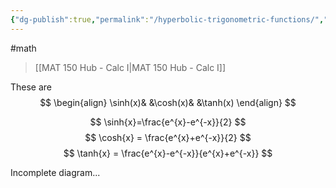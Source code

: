 ```yaml
---
{"dg-publish":true,"permalink":"/hyperbolic-trigonometric-functions/","dgHomeLink":true,"dgPassFrontmatter":false,"dgShowLocalGraph":true}
---
```


#math 
>[[MAT 150 Hub - Calc I|MAT 150 Hub - Calc I]]

These are
$$
\begin{align}
\sinh(x)& &\cosh(x)& &\tanh(x)
\end{align}
$$

$$
\sinh{x}=\frac{e^{x}-e^{-x}}{2}
$$
$$
\cosh{x} = \frac{e^{x}+e^{-x}}{2}
$$
$$
\tanh{x} = \frac{e^{x}-e^{-x}}{e^{x}+e^{-x}}
$$

Incomplete diagram...
<style>
.container {font-family: sans-serif; text-align: center;}
.button-wrapper button {z-index: 1;height: 40px; width: 100px; margin: 10px;padding: 5px;}
.excalidraw .App-menu_top .buttonList { display: flex;}
.excalidraw-wrapper { height: 800px; margin: 50px; position: relative;}
:root[dir="ltr"] .excalidraw .layer-ui__wrapper .zen-mode-transition.App-menu_bottom--transition-left {transform: none;}
</style><script src="https://unpkg.com/react@17/umd/react.production.min.js"></script><script src="https://unpkg.com/react-dom@17/umd/react-dom.production.min.js"></script><script type="text/javascript" src="https://unpkg.com/@excalidraw/excalidraw@0.12.0/dist/excalidraw.production.min.js"></script><div id="Hyperbolic_Trigonometric_Functions_2022-09-26_1117.43.excalidraw.md1"></div><script>(function(){const InitialData={"type":"excalidraw","version":2,"source":"https://excalidraw.com","elements":[{"id":"AScnsZTmGhxSiRUYPvMGH","type":"freedraw","x":-28.600006103515625,"y":-342.6999969482422,"width":16.79998779296875,"height":34.399993896484375,"angle":0,"strokeColor":"#000000","backgroundColor":"transparent","fillStyle":"hachure","strokeWidth":0.5,"strokeStyle":"solid","roughness":1,"opacity":100,"groupIds":[],"strokeSharpness":"round","seed":602721247,"version":14,"versionNonce":1429374161,"isDeleted":false,"boundElements":null,"updated":1664216284524,"link":null,"locked":false,"points":[[0,0],[-0.79998779296875,0],[-1.5999755859375,0.8000030517578125],[1.600006103515625,9.600006103515625],[7.20001220703125,12],[10.4000244140625,3.1999969482421875],[12.800018310546875,-2.399993896484375],[12.800018310546875,-3.1999969482421875],[12.800018310546875,-2.399993896484375],[15.20001220703125,26.399993896484375],[5.600006103515625,31.199996948242188],[0.800018310546875,20],[0.800018310546875,20]],"pressures":[0.2431640625,0.2431640625,0.3740234375,0.763671875,0.9052734375,0.9248046875,0.7294921875,0.6982421875,0.7001953125,1,1,0.3564453125,0],"simulatePressure":false,"lastCommittedPoint":[0.800018310546875,20]},{"id":"LwM193jVQ2kctCQJTEWFX","type":"freedraw","x":-7.79998779296875,"y":-356.3000030517578,"width":14.399993896484375,"height":18.399993896484375,"angle":0,"strokeColor":"#000000","backgroundColor":"transparent","fillStyle":"hachure","strokeWidth":0.5,"strokeStyle":"solid","roughness":1,"opacity":100,"groupIds":[],"strokeSharpness":"round","seed":817999039,"version":15,"versionNonce":1961249183,"isDeleted":false,"boundElements":null,"updated":1664216287622,"link":null,"locked":false,"points":[[0,0],[-1.600006103515625,-1.5999908447265625],[-0.800018310546875,-4],[1.600006103515625,-4.79998779296875],[8,-5.5999908447265625],[12,3.20001220703125],[7.199981689453125,8.800003051757812],[0,10.400009155273438],[0,4.8000030517578125],[11.199981689453125,6.4000091552734375],[12,12],[12,12.800003051757812],[12.79998779296875,12.800003051757812],[12.79998779296875,12.800003051757812]],"pressures":[0.2431640625,0.3974609375,0.564453125,0.59375,0.6123046875,0.7060546875,0.6572265625,0.599609375,0.6650390625,1,1,0.736328125,0.1376953125,0],"simulatePressure":false,"lastCommittedPoint":[12.79998779296875,12.800003051757812]},{"id":"7U_WZK-2cbDnib-yFV8us","type":"freedraw","x":7.399993896484375,"y":-333.09999084472656,"width":19.20001220703125,"height":2.4000091552734375,"angle":0,"strokeColor":"#000000","backgroundColor":"transparent","fillStyle":"hachure","strokeWidth":0.5,"strokeStyle":"solid","roughness":1,"opacity":100,"groupIds":[],"strokeSharpness":"round","seed":1790174161,"version":6,"versionNonce":165059071,"isDeleted":false,"boundElements":null,"updated":1664216288163,"link":null,"locked":false,"points":[[0,0],[1.600006103515625,-0.8000030517578125],[19.20001220703125,-1.600006103515625],[16.800018310546875,-2.4000091552734375],[16.800018310546875,-2.4000091552734375]],"pressures":[0.2431640625,0.84375,0.943359375,0.13671875,0],"simulatePressure":false,"lastCommittedPoint":[16.800018310546875,-2.4000091552734375]},{"id":"CSKmJLLBpGThfaZSlR5O-","type":"freedraw","x":16.20001220703125,"y":-344.3000030517578,"width":2.399993896484375,"height":20,"angle":0,"strokeColor":"#000000","backgroundColor":"transparent","fillStyle":"hachure","strokeWidth":0.5,"strokeStyle":"solid","roughness":1,"opacity":100,"groupIds":[],"strokeSharpness":"round","seed":402082161,"version":6,"versionNonce":480265823,"isDeleted":false,"boundElements":null,"updated":1664216288383,"link":null,"locked":false,"points":[[0,0],[0,-0.79998779296875],[0,1.600006103515625],[2.399993896484375,19.20001220703125],[2.399993896484375,19.20001220703125]],"pressures":[0.2431640625,0.3857421875,0.78515625,0.2890625,0],"simulatePressure":false,"lastCommittedPoint":[2.399993896484375,19.20001220703125]},{"id":"L2KEI9YBS4MYwQ2ZbGMsE","type":"freedraw","x":32.20001220703125,"y":-320.3000030517578,"width":18.399993896484375,"height":18.399993896484375,"angle":0,"strokeColor":"#000000","backgroundColor":"transparent","fillStyle":"hachure","strokeWidth":0.5,"strokeStyle":"solid","roughness":1,"opacity":100,"groupIds":[],"strokeSharpness":"round","seed":825561873,"version":9,"versionNonce":1876853393,"isDeleted":false,"boundElements":null,"updated":1664216288842,"link":null,"locked":false,"points":[[0,0],[0.79998779296875,0],[1.600006103515625,-0.79998779296875],[10.399993896484375,-13.599990844726562],[15.199981689453125,-16.79998779296875],[17.600006103515625,-17.599990844726562],[18.399993896484375,-18.399993896484375],[18.399993896484375,-18.399993896484375]],"pressures":[0.2431640625,0.2119140625,1,1,1,0.638671875,0.2490234375,0],"simulatePressure":false,"lastCommittedPoint":[18.399993896484375,-18.399993896484375]},{"id":"FzSqfqTOn21GErO6ebdtc","type":"freedraw","x":37.800018310546875,"y":-339.5,"width":9.600006103515625,"height":19.199996948242188,"angle":0,"strokeColor":"#000000","backgroundColor":"transparent","fillStyle":"hachure","strokeWidth":0.5,"strokeStyle":"solid","roughness":1,"opacity":100,"groupIds":[],"strokeSharpness":"round","seed":1697475327,"version":6,"versionNonce":468541489,"isDeleted":false,"boundElements":null,"updated":1664216289151,"link":null,"locked":false,"points":[[0,0],[-2.4000244140625,0],[3.199981689453125,11.199996948242188],[7.199981689453125,19.199996948242188],[7.199981689453125,19.199996948242188]],"pressures":[0.2431640625,0.619140625,1,0.279296875,0],"simulatePressure":false,"lastCommittedPoint":[7.199981689453125,19.199996948242188]},{"id":"vNMGy1wUPFWJdY6huh94Y","type":"freedraw","x":49,"y":-354.6999969482422,"width":20,"height":14.400009155273438,"angle":0,"strokeColor":"#000000","backgroundColor":"transparent","fillStyle":"hachure","strokeWidth":0.5,"strokeStyle":"solid","roughness":1,"opacity":100,"groupIds":[],"strokeSharpness":"round","seed":1815918431,"version":12,"versionNonce":2147338097,"isDeleted":false,"boundElements":null,"updated":1664216289781,"link":null,"locked":false,"points":[[0,0],[0,-0.8000030517578125],[6.399993896484375,-0.8000030517578125],[12.800018310546875,0],[14.399993896484375,8.800003051757812],[8.800018310546875,13.600006103515625],[10.399993896484375,4],[14.399993896484375,4.8000030517578125],[18.399993896484375,11.199996948242188],[20,13.600006103515625],[20,13.600006103515625]],"pressures":[0.2431640625,0.486328125,0.857421875,0.8916015625,0.6337890625,0.5458984375,0.86328125,1,0.958984375,0.734375,0],"simulatePressure":false,"lastCommittedPoint":[20,13.600006103515625]},{"id":"NnIkAcxAAM9wykmCWAvlS","type":"freedraw","x":72.20001220703125,"y":-329.09999084472656,"width":18.399993896484375,"height":0.79998779296875,"angle":0,"strokeColor":"#000000","backgroundColor":"transparent","fillStyle":"hachure","strokeWidth":0.5,"strokeStyle":"solid","roughness":1,"opacity":100,"groupIds":[],"strokeSharpness":"round","seed":1564042271,"version":6,"versionNonce":1336168721,"isDeleted":false,"boundElements":null,"updated":1664216292046,"link":null,"locked":false,"points":[[0,0],[11.199981689453125,0.79998779296875],[18.399993896484375,0.79998779296875],[16.79998779296875,0.79998779296875],[16.79998779296875,0.79998779296875]],"pressures":[0.2431640625,0.904296875,0.705078125,0.021484375,0],"simulatePressure":false,"lastCommittedPoint":[16.79998779296875,0.79998779296875]},{"id":"k0eYPRL9ojM7ivczokxjt","type":"freedraw","x":73.80001831054688,"y":-316.3000030517578,"width":19.199981689453125,"height":0.79998779296875,"angle":0,"strokeColor":"#000000","backgroundColor":"transparent","fillStyle":"hachure","strokeWidth":0.5,"strokeStyle":"solid","roughness":1,"opacity":100,"groupIds":[],"strokeSharpness":"round","seed":676447359,"version":8,"versionNonce":364822673,"isDeleted":false,"boundElements":null,"updated":1664216292371,"link":null,"locked":false,"points":[[0,0],[0,-0.79998779296875],[14.399993896484375,-0.79998779296875],[16.79998779296875,-0.79998779296875],[18.399993896484375,-0.79998779296875],[19.199981689453125,-0.79998779296875],[19.199981689453125,-0.79998779296875]],"pressures":[0.2431640625,0.2431640625,1,0.587890625,0.34765625,0.1044921875,0],"simulatePressure":false,"lastCommittedPoint":[19.199981689453125,-0.79998779296875]},{"id":"mUJkrUhdgMYiLkDv4QPtD","type":"freedraw","x":123.39999389648438,"y":-344.3000030517578,"width":4,"height":32.80000305175781,"angle":0,"strokeColor":"#000000","backgroundColor":"transparent","fillStyle":"hachure","strokeWidth":0.5,"strokeStyle":"solid","roughness":1,"opacity":100,"groupIds":[],"strokeSharpness":"round","seed":989334783,"version":8,"versionNonce":2036690961,"isDeleted":false,"boundElements":null,"updated":1664216292677,"link":null,"locked":false,"points":[[0,0],[-2.399993896484375,0],[-3.199981689453125,0.8000030517578125],[-4,19.20001220703125],[-4,29.600006103515625],[-4,32.80000305175781],[-4,32.80000305175781]],"pressures":[0.2431640625,0.5830078125,0.8173828125,1,1,0.5361328125,0],"simulatePressure":false,"lastCommittedPoint":[-4,32.80000305175781]},{"id":"fZtlrWSf2Yxk9nkptFUdc","type":"freedraw","x":7.399993896484375,"y":-79.5,"width":170.4000244140625,"height":188.80001831054688,"angle":0,"strokeColor":"#000000","backgroundColor":"transparent","fillStyle":"hachure","strokeWidth":0.5,"strokeStyle":"solid","roughness":1,"opacity":100,"groupIds":[],"strokeSharpness":"round","seed":1307972991,"version":39,"versionNonce":1137202143,"isDeleted":false,"boundElements":null,"updated":1664216295417,"link":null,"locked":false,"points":[[0,0],[0,2.399993896484375],[-1.5999755859375,5.600006103515625],[-12,6.399993896484375],[-27.199981689453125,0.800018310546875],[-34.399993896484375,-3.199981689453125],[-44,-10.399993896484375],[-60,-33.600006103515625],[-68,-52.79998779296875],[-72,-95.19998168945312],[-63.199981689453125,-123.19998168945312],[-44,-150.39999389648438],[-42.399993896484375,-152],[-23.199981689453125,-166.39999389648438],[2.4000244140625,-174.39999389648438],[27.20001220703125,-177.60000610351562],[35.20001220703125,-177.60000610351562],[57.600006103515625,-174.39999389648438],[64,-171.19998168945312],[68.80001831054688,-168],[77.60000610351562,-160],[86.4000244140625,-148.79998779296875],[94.4000244140625,-126.39999389648438],[96,-117.60000610351562],[98.4000244140625,-93.60000610351562],[96,-76.79998779296875],[92,-48.79998779296875],[88,-37.600006103515625],[72.80001831054688,-8.79998779296875],[68,-4.79998779296875],[58.4000244140625,0.800018310546875],[51.20001220703125,4],[19.20001220703125,11.20001220703125],[8.800018310546875,11.20001220703125],[-3.199981689453125,11.20001220703125],[-28.79998779296875,6.399993896484375],[-37.5999755859375,-4],[-37.5999755859375,-4]],"pressures":[0.2431640625,0.1171875,0.4052734375,0.94140625,1,1,1,1,1,1,1,1,1,1,1,1,1,1,1,1,1,1,1,1,1,1,0.9287109375,1,0.9853515625,1,1,1,1,1,1,1,0.505859375,0],"simulatePressure":false,"lastCommittedPoint":[-37.5999755859375,-4]},{"id":"7S3TzYF2DgMDTb1ds28mO","type":"freedraw","x":19.399993896484375,"y":-271.5,"width":19.199981689453125,"height":236.00003051757812,"angle":0,"strokeColor":"#000000","backgroundColor":"transparent","fillStyle":"hachure","strokeWidth":0.5,"strokeStyle":"solid","roughness":1,"opacity":100,"groupIds":[],"strokeSharpness":"round","seed":2055118225,"version":14,"versionNonce":1818637503,"isDeleted":false,"boundElements":null,"updated":1664216299303,"link":null,"locked":false,"points":[[0,0],[-1.5999755859375,-2.399993896484375],[-1.5999755859375,-1.600006103515625],[2.4000244140625,14.399993896484375],[3.20001220703125,53.600006103515625],[6.4000244140625,109.60000610351562],[8,147.20001220703125],[11.20001220703125,186.39999389648438],[12.800018310546875,216],[13.600006103515625,218.39999389648438],[16.800018310546875,228.80001831054688],[17.600006103515625,233.60003662109375],[17.600006103515625,233.60003662109375]],"pressures":[0.2431640625,0.4130859375,0.4736328125,0.9921875,1,1,1,1,0.9072265625,0.875,0.3984375,0.1484375,0],"simulatePressure":false,"lastCommittedPoint":[17.600006103515625,233.60003662109375]},{"id":"CEeaULSjTdgOQ3GSOyOWC","type":"freedraw","x":-113.39999389648438,"y":-157.89999389648438,"width":296.8000183105469,"height":16,"angle":0,"strokeColor":"#000000","backgroundColor":"transparent","fillStyle":"hachure","strokeWidth":0.5,"strokeStyle":"solid","roughness":1,"opacity":100,"groupIds":[],"strokeSharpness":"round","seed":466860721,"version":15,"versionNonce":916642769,"isDeleted":false,"boundElements":null,"updated":1664216300498,"link":null,"locked":false,"points":[[0,0],[-4.79998779296875,-0.79998779296875],[8.79998779296875,-0.79998779296875],[52.79998779296875,0],[114.39999389648438,-4],[160.79998779296875,-0.79998779296875],[191.20001220703125,3.20001220703125],[208,4.79998779296875],[232.79998779296875,7.20001220703125],[263.1999816894531,10.399993896484375],[285.6000061035156,12],[290.3999938964844,12],[292.0000305175781,11.20001220703125],[292.0000305175781,11.20001220703125]],"pressures":[0.2431640625,0.5439453125,0.7119140625,0.8154296875,0.83984375,1,1,1,1,1,1,1,0.8203125,0],"simulatePressure":false,"lastCommittedPoint":[292.0000305175781,11.20001220703125]},{"id":"91RW2-EW7HQEl9_786rVt","type":"freedraw","x":24.20001220703125,"y":-169.10000610351562,"width":55.20001220703125,"height":84.80001831054688,"angle":0,"strokeColor":"#000000","backgroundColor":"transparent","fillStyle":"hachure","strokeWidth":0.5,"strokeStyle":"solid","roughness":1,"opacity":100,"groupIds":[],"strokeSharpness":"round","seed":510019007,"version":27,"versionNonce":1409040223,"isDeleted":false,"boundElements":null,"updated":1664216304020,"link":null,"locked":false,"points":[[0,0],[0,-0.79998779296875],[8.79998779296875,-16.79998779296875],[28,-48],[36,-61.5999755859375],[38.399993896484375,-67.19998168945312],[40,-71.19998168945312],[41.600006103515625,-73.5999755859375],[43.199981689453125,-74.39999389648438],[44,-74.39999389648438],[44.79998779296875,-74.39999389648438],[46.399993896484375,-71.19998168945312],[50.399993896484375,-40.79998779296875],[52.79998779296875,-7.199981689453125],[52.79998779296875,2.4000244140625],[54.399993896484375,8.800018310546875],[54.399993896484375,10.4000244140625],[52,9.600006103515625],[32.79998779296875,10.4000244140625],[21.600006103515625,10.4000244140625],[11.199981689453125,10.4000244140625],[6.399993896484375,9.600006103515625],[2.399993896484375,8.800018310546875],[0,8.800018310546875],[-0.800018310546875,10.4000244140625],[-0.800018310546875,10.4000244140625]],"pressures":[0.2431640625,0.9375,1,0.994140625,0.9404296875,0.93359375,0.8623046875,0.736328125,0.595703125,0.6337890625,0.623046875,0.708984375,0.736328125,0.6982421875,0.634765625,0.5849609375,0.5693359375,0.9091796875,1,1,1,0.9580078125,0.7900390625,0.494140625,0.1904296875,0],"simulatePressure":false,"lastCommittedPoint":[-0.800018310546875,10.4000244140625]},{"id":"8Wf_FQGZ_gPzXTbT6Zeqw","type":"freedraw","x":53.800018310546875,"y":-153.89999389648438,"width":20.79998779296875,"height":31.199981689453125,"angle":0,"strokeColor":"#000000","backgroundColor":"transparent","fillStyle":"hachure","strokeWidth":0.5,"strokeStyle":"solid","roughness":1,"opacity":100,"groupIds":[],"strokeSharpness":"round","seed":678504977,"version":14,"versionNonce":366874687,"isDeleted":false,"boundElements":null,"updated":1664216304759,"link":null,"locked":false,"points":[[0,0],[0,0.79998779296875],[0.79998779296875,-4.79998779296875],[0.79998779296875,-5.600006103515625],[0.79998779296875,-18.399993896484375],[0.79998779296875,-29.600006103515625],[0.79998779296875,-30.399993896484375],[0.79998779296875,-29.600006103515625],[1.5999755859375,-28],[5.5999755859375,-27.20001220703125],[14.399993896484375,-28],[20.79998779296875,-28],[20.79998779296875,-28]],"pressures":[0.2431640625,0.2431640625,0.5712890625,0.6376953125,0.8837890625,0.935546875,0.9677734375,0.880859375,0.7607421875,0.83203125,1,0.130859375,0],"simulatePressure":false,"lastCommittedPoint":[20.79998779296875,-28]},{"id":"g5zKPCrnT1lOGBGOkGXSA","type":"freedraw","x":97.80001831054688,"y":-219.5,"width":9.600006103515625,"height":25.600006103515625,"angle":0,"strokeColor":"#000000","backgroundColor":"transparent","fillStyle":"hachure","strokeWidth":0.5,"strokeStyle":"solid","roughness":1,"opacity":100,"groupIds":[],"strokeSharpness":"round","seed":1257854769,"version":15,"versionNonce":1645054033,"isDeleted":false,"boundElements":null,"updated":1664216306824,"link":null,"locked":false,"points":[[0,0],[0,-1.600006103515625],[-2.4000244140625,-4],[-4,-4],[-8.800018310546875,-0.79998779296875],[-9.600006103515625,1.600006103515625],[-8,4.800018310546875],[-6.4000244140625,5.600006103515625],[-4,7.20001220703125],[-0.800018310546875,11.20001220703125],[-1.600006103515625,15.20001220703125],[-4.800018310546875,18.399993896484375],[-8.800018310546875,21.600006103515625],[-8.800018310546875,21.600006103515625]],"pressures":[0.2431640625,0.2431640625,0.384765625,0.47265625,0.658203125,0.5458984375,0.48828125,0.5078125,0.548828125,0.7275390625,0.84375,0.7001953125,0.021484375,0],"simulatePressure":false,"lastCommittedPoint":[-8.800018310546875,21.600006103515625]},{"id":"9IJU7mWKO1Kweoa3dDBDr","type":"freedraw","x":105,"y":-210.69998168945312,"width":2.399993896484375,"height":9.5999755859375,"angle":0,"strokeColor":"#000000","backgroundColor":"transparent","fillStyle":"hachure","strokeWidth":0.5,"strokeStyle":"solid","roughness":1,"opacity":100,"groupIds":[],"strokeSharpness":"round","seed":900374847,"version":5,"versionNonce":1920245119,"isDeleted":false,"boundElements":null,"updated":1664216307026,"link":null,"locked":false,"points":[[0,0],[1.600006103515625,6.399993896484375],[2.399993896484375,9.5999755859375],[2.399993896484375,9.5999755859375]],"pressures":[0.2431640625,0.5107421875,0.2373046875,0],"simulatePressure":false,"lastCommittedPoint":[2.399993896484375,9.5999755859375]},{"id":"7QaxNI3Qp3k7uamJIBg8w","type":"freedraw","x":105,"y":-224.29998779296875,"width":2.399993896484375,"height":7.199981689453125,"angle":0,"strokeColor":"#000000","backgroundColor":"transparent","fillStyle":"hachure","strokeWidth":0.5,"strokeStyle":"solid","roughness":1,"opacity":100,"groupIds":[],"strokeSharpness":"round","seed":315440625,"version":6,"versionNonce":1375926751,"isDeleted":false,"boundElements":null,"updated":1664216307181,"link":null,"locked":false,"points":[[0,0],[-2.399993896484375,-4],[0,3.199981689453125],[0,0]],"pressures":[0.2431640625,0.59765625,0.0478515625,0],"simulatePressure":false,"lastCommittedPoint":[0,3.199981689453125]},{"id":"plb2qCQVRPeHnFtiC81R-","type":"freedraw","x":114.60000610351562,"y":-206.69998168945312,"width":9.600006103515625,"height":9.600006103515625,"angle":0,"strokeColor":"#000000","backgroundColor":"transparent","fillStyle":"hachure","strokeWidth":0.5,"strokeStyle":"solid","roughness":1,"opacity":100,"groupIds":[],"strokeSharpness":"round","seed":2133415825,"version":12,"versionNonce":1930151583,"isDeleted":false,"boundElements":null,"updated":1664216307642,"link":null,"locked":false,"points":[[0,0],[-1.600006103515625,1.5999755859375],[-1.600006103515625,-0.800018310546875],[-1.600006103515625,-7.20001220703125],[-1.600006103515625,-4],[-0.79998779296875,1.5999755859375],[1.600006103515625,-3.20001220703125],[4,-4],[7.20001220703125,0],[8,2.399993896484375],[8,2.399993896484375]],"pressures":[0.2431640625,0.2021484375,0.6767578125,0.6884765625,0.43359375,0.759765625,0.6376953125,0.6220703125,0.8017578125,0.2451171875,0],"simulatePressure":false,"lastCommittedPoint":[8,2.399993896484375]},{"id":"UvWejC5FNwW1XRciMk_Pw","type":"freedraw","x":129,"y":-201.10000610351562,"width":5.60003662109375,"height":26.399993896484375,"angle":0,"strokeColor":"#000000","backgroundColor":"transparent","fillStyle":"hachure","strokeWidth":0.5,"strokeStyle":"solid","roughness":1,"opacity":100,"groupIds":[],"strokeSharpness":"round","seed":1768994513,"version":7,"versionNonce":1172372593,"isDeleted":false,"boundElements":null,"updated":1664216307872,"link":null,"locked":false,"points":[[0,0],[0,0.800018310546875],[0,-5.5999755859375],[1.60003662109375,-12],[5.60003662109375,-25.5999755859375],[5.60003662109375,-25.5999755859375]],"pressures":[0.2431640625,0.2646484375,0.7978515625,0.919921875,0.28515625,0],"simulatePressure":false,"lastCommittedPoint":[5.60003662109375,-25.5999755859375]},{"id":"fL4qvd_1nvwfdjqv7sgM9","type":"freedraw","x":127.4000244140625,"y":-218.69998168945312,"width":12,"height":22.399993896484375,"angle":0,"strokeColor":"#000000","backgroundColor":"transparent","fillStyle":"hachure","strokeWidth":0.5,"strokeStyle":"solid","roughness":1,"opacity":100,"groupIds":[],"strokeSharpness":"round","seed":1108344607,"version":6,"versionNonce":1324852753,"isDeleted":false,"boundElements":null,"updated":1664216308056,"link":null,"locked":false,"points":[[0,0],[0,0.79998779296875],[3.20001220703125,8],[12,22.399993896484375],[12,22.399993896484375]],"pressures":[0.2431640625,0.4482421875,0.9208984375,0.5322265625,0],"simulatePressure":false,"lastCommittedPoint":[12,22.399993896484375]},{"id":"81BIxYkrCbgH-5ekURJlt","type":"freedraw","x":49.800018310546875,"y":-152.29998779296875,"width":11.20001220703125,"height":15.199981689453125,"angle":0,"strokeColor":"#000000","backgroundColor":"transparent","fillStyle":"hachure","strokeWidth":0.5,"strokeStyle":"solid","roughness":1,"opacity":100,"groupIds":[],"strokeSharpness":"round","seed":2051686271,"version":11,"versionNonce":265793567,"isDeleted":false,"boundElements":null,"updated":1664216309760,"link":null,"locked":false,"points":[[0,0],[-0.800018310546875,-2.399993896484375],[-3.20001220703125,-2.399993896484375],[-4,-1.600006103515625],[-7.20001220703125,4],[-8.800018310546875,10.399993896484375],[-7.20001220703125,12.79998779296875],[-2.4000244140625,12],[2.399993896484375,9.600006103515625],[2.399993896484375,9.600006103515625]],"pressures":[0.2431640625,0.3046875,0.7373046875,0.7451171875,0.619140625,0.51953125,0.5302734375,0.5107421875,0.0283203125,0],"simulatePressure":false,"lastCommittedPoint":[2.399993896484375,9.600006103515625]},{"id":"0pvT9wNPx0dSSBUELZZ3A","type":"freedraw","x":61,"y":-138.69998168945312,"width":8.79998779296875,"height":11.20001220703125,"angle":0,"strokeColor":"#000000","backgroundColor":"transparent","fillStyle":"hachure","strokeWidth":0.5,"strokeStyle":"solid","roughness":1,"opacity":100,"groupIds":[],"strokeSharpness":"round","seed":1053959505,"version":10,"versionNonce":1875557567,"isDeleted":false,"boundElements":null,"updated":1664216310194,"link":null,"locked":false,"points":[[0,0],[-1.600006103515625,2.399993896484375],[-5.600006103515625,1.5999755859375],[-7.199981689453125,-3.20001220703125],[-1.600006103515625,-8.800018310546875],[1.600006103515625,-5.600006103515625],[-1.600006103515625,1.5999755859375],[0,0]],"pressures":[0.2431640625,0.4970703125,0.73046875,0.5947265625,0.3076171875,0.458984375,0.1875,0],"simulatePressure":false,"lastCommittedPoint":[-1.600006103515625,1.5999755859375]},{"id":"3-ZqNfhiC2aWjJYjmSfmS","type":"freedraw","x":71.39999389648438,"y":-145.89999389648438,"width":8,"height":15.199981689453125,"angle":0,"strokeColor":"#000000","backgroundColor":"transparent","fillStyle":"hachure","strokeWidth":0.5,"strokeStyle":"solid","roughness":1,"opacity":100,"groupIds":[],"strokeSharpness":"round","seed":1423684273,"version":10,"versionNonce":1528948063,"isDeleted":false,"boundElements":null,"updated":1664216310642,"link":null,"locked":false,"points":[[0,0],[-1.5999755859375,-0.79998779296875],[-7.199981689453125,1.600006103515625],[-8,4],[-2.399993896484375,7.20001220703125],[-3.199981689453125,12.79998779296875],[-4.79998779296875,13.600006103515625],[-6.399993896484375,14.399993896484375],[-6.399993896484375,14.399993896484375]],"pressures":[0.2431640625,0.30859375,0.470703125,0.478515625,0.517578125,0.599609375,0.4775390625,0.0390625,0],"simulatePressure":false,"lastCommittedPoint":[-6.399993896484375,14.399993896484375]},{"id":"r-k3fvwHG6ozneGRQxOTA","type":"freedraw","x":71.39999389648438,"y":-129.10000610351562,"width":8.79998779296875,"height":11.199981689453125,"angle":0,"strokeColor":"#000000","backgroundColor":"transparent","fillStyle":"hachure","strokeWidth":0.5,"strokeStyle":"solid","roughness":1,"opacity":100,"groupIds":[],"strokeSharpness":"round","seed":1281418257,"version":8,"versionNonce":1170259423,"isDeleted":false,"boundElements":null,"updated":1664216310954,"link":null,"locked":false,"points":[[0,0],[-0.79998779296875,0.800018310546875],[0,1.600006103515625],[0.800018310546875,-0.79998779296875],[5.600006103515625,-5.5999755859375],[8,-9.5999755859375],[8,-9.5999755859375]],"pressures":[0.2431640625,0.546875,0.9033203125,0.9443359375,0.5185546875,0.044921875,0],"simulatePressure":false,"lastCommittedPoint":[8,-9.5999755859375]},{"id":"P8eGz1yThI6pNfKpD1Lpe","type":"freedraw","x":72.20001220703125,"y":-140.29998779296875,"width":5.600006103515625,"height":15.199981689453125,"angle":0,"strokeColor":"#000000","backgroundColor":"transparent","fillStyle":"hachure","strokeWidth":0.5,"strokeStyle":"solid","roughness":1,"opacity":100,"groupIds":[],"strokeSharpness":"round","seed":35246993,"version":6,"versionNonce":351958591,"isDeleted":false,"boundElements":null,"updated":1664216311203,"link":null,"locked":false,"points":[[0,0],[-1.600006103515625,0],[0.79998779296875,8],[4,15.199981689453125],[4,15.199981689453125]],"pressures":[0.2431640625,0.6728515625,1,0.4130859375,0],"simulatePressure":false,"lastCommittedPoint":[4,15.199981689453125]},{"id":"FsbBqryb3ftQrf4wlx2Bg","type":"freedraw","x":39.399993896484375,"y":-194.69998168945312,"width":6.4000244140625,"height":39.20001220703125,"angle":0,"strokeColor":"#5c940d","backgroundColor":"transparent","fillStyle":"hachure","strokeWidth":0.5,"strokeStyle":"solid","roughness":1,"opacity":100,"groupIds":[],"strokeSharpness":"round","seed":650006833,"version":8,"versionNonce":400154303,"isDeleted":false,"boundElements":null,"updated":1664216318424,"link":null,"locked":false,"points":[[0,0],[0,-2.4000244140625],[0,0.79998779296875],[1.600006103515625,18.399993896484375],[5.600006103515625,36],[6.4000244140625,36.79998779296875],[6.4000244140625,36.79998779296875]],"pressures":[0.2431640625,0.3359375,0.3662109375,0.34765625,0.123046875,0.0048828125,0],"simulatePressure":false,"lastCommittedPoint":[6.4000244140625,36.79998779296875]},{"id":"qTp-5natVj2gVIen3cv6t","type":"freedraw","x":51.399993896484375,"y":-202.69998168945312,"width":10.4000244140625,"height":39.20001220703125,"angle":0,"strokeColor":"#5c940d","backgroundColor":"transparent","fillStyle":"hachure","strokeWidth":0.5,"strokeStyle":"solid","roughness":1,"opacity":100,"groupIds":[],"strokeSharpness":"round","seed":1380430001,"version":6,"versionNonce":807977759,"isDeleted":false,"boundElements":null,"updated":1664216318688,"link":null,"locked":false,"points":[[0,0],[0,-0.800018310546875],[9.600006103515625,36],[10.4000244140625,38.399993896484375],[10.4000244140625,38.399993896484375]],"pressures":[0.2431640625,0.203125,0.138671875,0.001953125,0],"simulatePressure":false,"lastCommittedPoint":[10.4000244140625,38.399993896484375]},{"id":"qQGzPuok50zaUtg2pW8uY","type":"freedraw","x":60.20001220703125,"y":-215.5,"width":14.399993896484375,"height":52.800018310546875,"angle":0,"strokeColor":"#5c940d","backgroundColor":"transparent","fillStyle":"hachure","strokeWidth":0.5,"strokeStyle":"solid","roughness":1,"opacity":100,"groupIds":[],"strokeSharpness":"round","seed":1443873361,"version":7,"versionNonce":931248113,"isDeleted":false,"boundElements":null,"updated":1664216318936,"link":null,"locked":false,"points":[[0,0],[0,0.800018310546875],[0,4.800018310546875],[14.399993896484375,50.399993896484375],[14.399993896484375,52.800018310546875],[14.399993896484375,52.800018310546875]],"pressures":[0.2431640625,0.0419921875,0.0966796875,0.1357421875,0.0634765625,0],"simulatePressure":false,"lastCommittedPoint":[14.399993896484375,52.800018310546875]},{"id":"jQESvWdkH9n5SeVklSU83","type":"freedraw","x":66.60000610351562,"y":-219.5,"width":18.399993896484375,"height":57.600006103515625,"angle":0,"strokeColor":"#5c940d","backgroundColor":"transparent","fillStyle":"hachure","strokeWidth":0.5,"strokeStyle":"solid","roughness":1,"opacity":100,"groupIds":[],"strokeSharpness":"round","seed":1149942687,"version":5,"versionNonce":1360633823,"isDeleted":false,"boundElements":null,"updated":1664216319150,"link":null,"locked":false,"points":[[0,0],[12,36],[18.399993896484375,57.600006103515625],[18.399993896484375,57.600006103515625]],"pressures":[0.2431640625,0.1875,0.0615234375,0],"simulatePressure":false,"lastCommittedPoint":[18.399993896484375,57.600006103515625]},{"id":"tTfRnzsO6sNADSLUkWQxt","type":"freedraw","x":78.60000610351562,"y":-210.69998168945312,"width":17.600006103515625,"height":51.199981689453125,"angle":0,"strokeColor":"#5c940d","backgroundColor":"transparent","fillStyle":"hachure","strokeWidth":0.5,"strokeStyle":"solid","roughness":1,"opacity":100,"groupIds":[],"strokeSharpness":"round","seed":515379601,"version":5,"versionNonce":1952162129,"isDeleted":false,"boundElements":null,"updated":1664216319427,"link":null,"locked":false,"points":[[0,0],[14.399993896484375,36.79998779296875],[17.600006103515625,51.199981689453125],[17.600006103515625,51.199981689453125]],"pressures":[0.2431640625,0.2236328125,0.181640625,0],"simulatePressure":false,"lastCommittedPoint":[17.600006103515625,51.199981689453125]},{"id":"gnT4pcZdMa-AQFlMzk8A1","type":"freedraw","x":92.20001220703125,"y":-176.29998779296875,"width":73.60000610351562,"height":22.399993896484375,"angle":0,"strokeColor":"#5c940d","backgroundColor":"transparent","fillStyle":"hachure","strokeWidth":0.5,"strokeStyle":"solid","roughness":1,"opacity":100,"groupIds":[],"strokeSharpness":"round","seed":1235654719,"version":12,"versionNonce":542158993,"isDeleted":false,"boundElements":null,"updated":1664216322979,"link":null,"locked":false,"points":[[0,0],[-0.800018310546875,0],[-1.600006103515625,0],[-2.399993896484375,0],[1.600006103515625,-4],[20,-16],[44.79998779296875,-21.600006103515625],[60,-22.399993896484375],[71.20001220703125,-20.800018310546875],[71.20001220703125,-20],[71.20001220703125,-20]],"pressures":[0.2431640625,0.0576171875,0.23046875,0.3564453125,0.7861328125,0.841796875,0.7109375,0.595703125,0.7138671875,0.791015625,0],"simulatePressure":false,"lastCommittedPoint":[71.20001220703125,-20]},{"id":"IanFicNBUK08RhcYkGMXX","type":"freedraw","x":188.20001220703125,"y":-197.89999389648438,"width":23.199951171875,"height":37.600006103515625,"angle":0,"strokeColor":"#5c940d","backgroundColor":"transparent","fillStyle":"hachure","strokeWidth":0.5,"strokeStyle":"solid","roughness":1,"opacity":100,"groupIds":[],"strokeSharpness":"round","seed":1321016575,"version":24,"versionNonce":1442938641,"isDeleted":false,"boundElements":null,"updated":1664216324424,"link":null,"locked":false,"points":[[0,0],[-0.79998779296875,2.399993896484375],[-1.5999755859375,4],[-2.4000244140625,4.79998779296875],[-6.4000244140625,5.600006103515625],[-13.5999755859375,4.79998779296875],[-16.79998779296875,3.20001220703125],[-20,0],[-21.5999755859375,-4],[-20,-16.79998779296875],[-18.4000244140625,-20.79998779296875],[-16,-24],[-8,-32],[-0.79998779296875,-31.20001220703125],[1.5999755859375,-25.600006103515625],[-1.5999755859375,-16],[-7.20001220703125,-12.79998779296875],[-8,-12.79998779296875],[-8.79998779296875,-11.20001220703125],[-9.5999755859375,-10.399993896484375],[-10.4000244140625,-10.399993896484375],[-10.4000244140625,-9.600006103515625],[-10.4000244140625,-9.600006103515625]],"pressures":[0.2431640625,0.2431640625,0.212890625,0.33203125,0.8291015625,1,1,1,1,1,1,0.962890625,0.7939453125,0.5546875,0.5634765625,0.865234375,0.736328125,0.6591796875,0.7109375,0.64453125,0.48046875,0.4033203125,0],"simulatePressure":false,"lastCommittedPoint":[-10.4000244140625,-9.600006103515625]},{"id":"HK5um_NdcmfEzFRh_Xsu3","type":"freedraw","x":173,"y":-216.29998779296875,"width":22.4000244140625,"height":7.20001220703125,"angle":0,"strokeColor":"#5c940d","backgroundColor":"transparent","fillStyle":"hachure","strokeWidth":0.5,"strokeStyle":"solid","roughness":1,"opacity":100,"groupIds":[],"strokeSharpness":"round","seed":606500479,"version":11,"versionNonce":1446086431,"isDeleted":false,"boundElements":null,"updated":1664216325553,"link":null,"locked":false,"points":[[0,0],[-0.79998779296875,-0.800018310546875],[-1.5999755859375,-0.800018310546875],[-3.20001220703125,0],[-3.20001220703125,0.79998779296875],[0,4.79998779296875],[9.60003662109375,6.399993896484375],[18.4000244140625,1.600006103515625],[19.20001220703125,-0.800018310546875],[19.20001220703125,-0.800018310546875]],"pressures":[0.2431640625,0.201171875,0.2373046875,0.6904296875,0.7392578125,0.888671875,1,1,0.6259765625,0],"simulatePressure":false,"lastCommittedPoint":[19.20001220703125,-0.800018310546875]},{"id":"j4Tdq-QevFrUb1nq1pyCT","type":"freedraw","x":185.79998779296875,"y":-221.10000610351562,"width":16,"height":39.20001220703125,"angle":0,"strokeColor":"#5c940d","backgroundColor":"transparent","fillStyle":"hachure","strokeWidth":0.5,"strokeStyle":"solid","roughness":1,"opacity":100,"groupIds":[],"strokeSharpness":"round","seed":82132561,"version":11,"versionNonce":249506737,"isDeleted":false,"boundElements":null,"updated":1664216326141,"link":null,"locked":false,"points":[[0,0],[-0.79998779296875,-0.79998779296875],[-2.39996337890625,-3.199981689453125],[-2.39996337890625,-4],[-2.39996337890625,-3.199981689453125],[2.4000244140625,1.600006103515625],[10.4000244140625,14.4000244140625],[2.4000244140625,30.4000244140625],[-5.5999755859375,35.20001220703125],[-5.5999755859375,35.20001220703125]],"pressures":[0.2431640625,0.2431640625,0.22265625,0.62890625,0.884765625,0.966796875,0.955078125,0.857421875,0.171875,0],"simulatePressure":false,"lastCommittedPoint":[-5.5999755859375,35.20001220703125]},{"id":"8NmEqGNl9BqoHu4Xl4eHM","type":"freedraw","x":179.4000244140625,"y":-174.69998168945312,"width":39.199951171875,"height":43.20001220703125,"angle":0,"strokeColor":"#5c940d","backgroundColor":"transparent","fillStyle":"hachure","strokeWidth":0.5,"strokeStyle":"solid","roughness":1,"opacity":100,"groupIds":[],"strokeSharpness":"round","seed":851403743,"version":8,"versionNonce":1206340401,"isDeleted":false,"boundElements":null,"updated":1664216326918,"link":null,"locked":false,"points":[[0,0],[-0.79998779296875,0],[5.5999755859375,-8.800018310546875],[29.5999755859375,-36],[38.39996337890625,-43.20001220703125],[37.5999755859375,-41.600006103515625],[37.5999755859375,-41.600006103515625]],"pressures":[0.2431640625,0.2421875,1,1,1,0.1669921875,0],"simulatePressure":false,"lastCommittedPoint":[37.5999755859375,-41.600006103515625]},{"id":"7AYHhTmlvQBxhNOeneakS","type":"freedraw","x":208.20001220703125,"y":-193.89999389648438,"width":16.800048828125,"height":20.79998779296875,"angle":0,"strokeColor":"#5c940d","backgroundColor":"transparent","fillStyle":"hachure","strokeWidth":0.5,"strokeStyle":"solid","roughness":1,"opacity":100,"groupIds":[],"strokeSharpness":"round","seed":90897503,"version":14,"versionNonce":1207303249,"isDeleted":false,"boundElements":null,"updated":1664216327493,"link":null,"locked":false,"points":[[0,0],[0,0.79998779296875],[-0.79998779296875,4],[0,0.79998779296875],[4,-2.399993896484375],[8,1.600006103515625],[6.4000244140625,13.600006103515625],[0.79998779296875,18.399993896484375],[-2.4000244140625,16.79998779296875],[1.5999755859375,11.20001220703125],[9.5999755859375,12.79998779296875],[14.4000244140625,18.399993896484375],[14.4000244140625,18.399993896484375]],"pressures":[0.2431640625,0.2431640625,0.173828125,0.9482421875,0.9287109375,0.8916015625,0.849609375,0.5888671875,0.5166015625,0.88671875,1,0.6943359375,0],"simulatePressure":false,"lastCommittedPoint":[14.4000244140625,18.399993896484375]},{"id":"yZebCtiMsw0kbQEYeUfiJ","type":"freedraw","x":-7,"y":-288.29998779296875,"width":2.399993896484375,"height":0,"angle":0,"strokeColor":"#000000","backgroundColor":"transparent","fillStyle":"hachure","strokeWidth":0.5,"strokeStyle":"solid","roughness":1,"opacity":100,"groupIds":[],"strokeSharpness":"round","seed":1424831935,"version":7,"versionNonce":745166783,"isDeleted":true,"boundElements":null,"updated":1664216276555,"link":null,"locked":false,"points":[[0,0],[2.399993896484375,0],[0,0]],"pressures":[0.2431640625,0.2431640625,0],"simulatePressure":false,"lastCommittedPoint":[2.399993896484375,0]},{"id":"q7kjK4wyUfRj8vsT2jMWJ","type":"freedraw","x":20.20001220703125,"y":-273.1000061035156,"width":138.4000244140625,"height":132.80001831054688,"angle":0,"strokeColor":"#000000","backgroundColor":"transparent","fillStyle":"hachure","strokeWidth":0.5,"strokeStyle":"solid","roughness":1,"opacity":100,"groupIds":[],"strokeSharpness":"round","seed":42291569,"version":26,"versionNonce":1917495761,"isDeleted":true,"boundElements":null,"updated":1664216276336,"link":null,"locked":false,"points":[[0,0],[-2.399993896484375,-2.399993896484375],[-3.20001220703125,-4.79998779296875],[28.79998779296875,-18.399993896484375],[37.600006103515625,-2.399993896484375],[15.199981689453125,30.4000244140625],[-2.399993896484375,63.20001220703125],[-0.800018310546875,72],[3.199981689453125,80],[24,92.80001831054688],[40,82.4000244140625],[48.79998779296875,40],[38.399993896484375,17.600006103515625],[32,10.4000244140625],[37.600006103515625,10.4000244140625],[46.399993896484375,8.800018310546875],[69.60000610351562,5.600006103515625],[80,10.4000244140625],[87.19998168945312,16],[94.39999389648438,29.600006103515625],[80.79998779296875,84],[80,108.80001831054688],[135.20001220703125,114.4000244140625],[135.20001220703125,114.4000244140625]],"pressures":[0.2431640625,0.2431640625,0.1103515625,0.89453125,0.9765625,1,1,1,1,1,1,1,1,1,0.9599609375,0.9169921875,0.91796875,0.9658203125,0.970703125,1,1,1,0.357421875,0],"simulatePressure":false,"lastCommittedPoint":[135.20001220703125,114.4000244140625]},{"id":"gEUY8yoe1sKyyAgDb-OeO","type":"freedraw","x":-17.399993896484375,"y":-289.1000061035156,"width":284.79998779296875,"height":326.40000915527344,"angle":0,"strokeColor":"#000000","backgroundColor":"transparent","fillStyle":"hachure","strokeWidth":0.5,"strokeStyle":"solid","roughness":1,"opacity":100,"groupIds":[],"strokeSharpness":"round","seed":1742161841,"version":65,"versionNonce":2002731953,"isDeleted":true,"boundElements":null,"updated":1664216280790,"link":null,"locked":false,"points":[[0,0],[-2.399993896484375,-1.5999755859375],[7.20001220703125,-12.79998779296875],[37.600006103515625,-17.599990844726562],[55.20001220703125,-10.399993896484375],[61.600006103515625,-1.5999755859375],[57.600006103515625,16],[36.79998779296875,46.4000244140625],[20.79998779296875,74.4000244140625],[16,92],[20.79998779296875,123.20001220703125],[24.79998779296875,129.60000610351562],[34.399993896484375,131.20001220703125],[46.399993896484375,120.80001831054688],[47.20001220703125,117.60000610351562],[47.20001220703125,106.4000244140625],[48,80.80001831054688],[49.600006103515625,76.80001831054688],[51.20001220703125,76.80001831054688],[59.20001220703125,72.80001831054688],[65.60000610351562,70.4000244140625],[86.39999389648438,73.60000610351562],[100,85.60000610351562],[107.20001220703125,116.80001831054688],[104,132],[100.79998779296875,143.20001220703125],[87.20001220703125,178.4000244140625],[89.60000610351562,178.4000244140625],[104.79998779296875,159.20001220703125],[113.60000610351562,154.4000244140625],[118.39999389648438,157.60000610351562],[123.20001220703125,165.60000610351562],[131.20001220703125,189.60000610351562],[135.20001220703125,196.80001831054688],[140,195.20001220703125],[145.60000610351562,188],[178.39999389648438,148.80001831054688],[184.00003051757812,161.60000610351562],[185.60000610351562,195.20001220703125],[187.19998168945312,197.60000610351562],[192.80001831054688,188],[209.60000610351562,156],[226.39999389648438,175.20001220703125],[229.60000610351562,200],[230.39999389648438,201.60000610351562],[231.19998168945312,200],[236.80001831054688,189.60000610351562],[240.80001831054688,187.20001220703125],[243.19998168945312,190.4000244140625],[245.60000610351562,192.80001831054688],[246.39999389648438,197.60000610351562],[255.19998168945312,201.60000610351562],[264.8000183105469,206.4000244140625],[272.0000305175781,213.60000610351562],[280.8000183105469,232.80001831054688],[282.3999938964844,252.00003051757812],[274.3999938964844,278.3999938964844],[226.39999389648438,308.8000183105469],[220.80001831054688,308.0000305175781],[215.19998168945312,303.2000427246094],[232.00003051757812,264.8000183105469],[237.60000610351562,260.0000305175781],[237.60000610351562,260.0000305175781]],"pressures":[0.2431640625,0.3349609375,0.6943359375,0.802734375,0.634765625,0.6630859375,0.72265625,0.7001953125,0.708984375,0.7392578125,0.73828125,0.728515625,0.642578125,0.7021484375,0.7158203125,0.8125,0.7490234375,0.7216796875,0.68359375,0.6005859375,0.587890625,0.5458984375,0.6015625,0.7587890625,0.7841796875,0.7890625,0.8134765625,0.962890625,1,1,1,1,1,1,1,1,1,1,1,1,1,1,1,0.75,0.5712890625,0.3623046875,0.12890625,0.208984375,0.21875,0.1064453125,0.2578125,0.119140625,0.18359375,0.173828125,0.14453125,0.0986328125,0.1279296875,0.0498046875,0.052734375,0.1044921875,0,0,0],"simulatePressure":false,"lastCommittedPoint":[237.60000610351562,260.0000305175781]}],"appState":{"theme":"light","viewBackgroundColor":"#ffffff","currentItemStrokeColor":"#000000","currentItemBackgroundColor":"transparent","currentItemFillStyle":"hachure","currentItemStrokeWidth":0.5,"currentItemStrokeStyle":"solid","currentItemRoughness":1,"currentItemOpacity":100,"currentItemFontFamily":1,"currentItemFontSize":20,"currentItemTextAlign":"left","currentItemStrokeSharpness":"sharp","currentItemStartArrowhead":null,"currentItemEndArrowhead":"arrow","currentItemLinearStrokeSharpness":"round","gridSize":null,"colorPalette":{}},"files":{}};InitialData.scrollToContent=true;App=()=>{const e=React.useRef(null),t=React.useRef(null),[n,i]=React.useState({width:void 0,height:void 0});return React.useEffect(()=>{i({width:t.current.getBoundingClientRect().width,height:t.current.getBoundingClientRect().height});const e=()=>{i({width:t.current.getBoundingClientRect().width,height:t.current.getBoundingClientRect().height})};return window.addEventListener("resize",e),()=>window.removeEventListener("resize",e)},[t]),React.createElement(React.Fragment,null,React.createElement("div",{className:"excalidraw-wrapper",ref:t},React.createElement(ExcalidrawLib.Excalidraw,{ref:e,width:n.width,height:n.height,initialData:InitialData,viewModeEnabled:!0,zenModeEnabled:!0,gridModeEnabled:!1})))},excalidrawWrapper=document.getElementById("Hyperbolic_Trigonometric_Functions_2022-09-26_1117.43.excalidraw.md1");ReactDOM.render(React.createElement(App),excalidrawWrapper);})();</script>